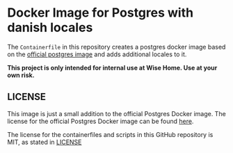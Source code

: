 # Docker Image for Postgres with danish locales

The `Containerfile` in this repository creates a postgres docker image based on the [official postgres image](https://hub.docker.com/_/postgres) and adds additional locales to it.

**This project is only intended for internal use at Wise Home. Use at your own risk.**

## LICENSE

This image is just a small addition to the official Postgres Docker image. The license for the official Postgres Docker image can be found [here](https://github.com/docker-library/docs/blob/master/postgres/README.md#license).

The license for the containerfiles and scripts in this GitHub repository is MIT, as stated in [LICENSE](https://github.com/wise-home/postgres_wisehome/blob/master/LICENSE)
